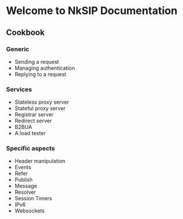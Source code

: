 # Welcome to NkSIP Documentation

## Cookbook

### Generic

* Sending a request
* Managing authentication
* Replying to a request

### Services

* Stateless proxy server
* Stateful proxy server
* Registrar server
* Redirect server
* B2BUA
* A load tester


### Specific aspects

* Header manipulation
* Events
* Refer
* Publish
* Message
* Resolver
* Session Timers
* IPv6
* Websockets

